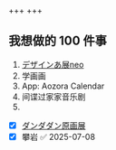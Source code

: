 +++
+++
## 我想做的 100 件事

1. [デザインあ展neo](https://exhibition-ah-neo.jp/)
2. 学画画
3. App: Aozora Calendar
4. 间谍过家家音乐剧
5. 

- [x] [ダンダダン原画展](https://dandadan-gengaten.jp/)
- [x] 攀岩 ✅ 2025-07-08